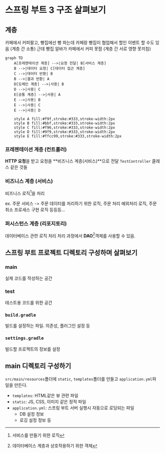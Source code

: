 # 스프링 부트 3 구조 살펴보기
## 계층
카페에서 커피팔고, 빵집에선 빵 파는데 카페랑 빵집이 협업해서 할인 이벤트 할 수도 있음 (계층 간 소통)
근데 빵집 알바가 카페에서 커피 못팜 (계층 간 서로 영향 못끼침)

```mermaid
graph TD
    A[프레젠테이션 계층] -->|요청 전달| B[서비스 계층]
    B -->|데이터 요청| C[데이터 접근 계층]
    C -->|데이터 반환| B
    B -->|결과 반환| A
    D[도메인 계층] -->|사용| B
    D -->|사용| C
    E[공통 계층] -->|사용| A
    E -->|사용| B
    E -->|사용| C
    E -->|사용| D

    style A fill:#f9f,stroke:#333,stroke-width:2px
    style B fill:#bbf,stroke:#333,stroke-width:2px
    style C fill:#f96,stroke:#333,stroke-width:2px
    style D fill:#9f9,stroke:#333,stroke-width:2px
    style E fill:#ffcc99,stroke:#333,stroke-width:2px
```
### 프레젠테이션 계층 (컨트롤러)
**HTTP 요청**을 받고 요청을 **비즈니스 계층(서비스)**으로  전달
`TestController` 클래스 같은 것들

### 비즈니스 계층 (서비스)
비즈니스 로직[^비즈니스로직]을 처리

ex. 주문 서비스 -> 주문 데이터를 처리하기 위한 로직, 주문 처리 예외처리 로직, 주문 취소 프로세스 구현 로직 등등등...

### 퍼시스턴스 계층 (리포지토리)
데이터베이스 관련 로직 처리
처리 과정에서 **DAO**[^DAO]객체를 사용할 수 있음.

## 스프링 부트 프로젝트 디렉토리 구성하며 살펴보기
### main
실제 코드를 작성하는 공간
### test
테스트용 코드를 위한 공간
### `build.gradle`
빌드를 설정하는 파일. 의존성, 플러그인 설정 등

### `settings.gradle`
빌드할 프로젝트의 정보를 설정

## main 디렉토리 구성하기
`src/main/resources`폴더에 `static`, `templates`폴더를 만들고 `application.yml`파일을 만든다.

+ `templates`: HTML같은 뷰 관련 파일
+ `static`: JS, CSS, 이미지 같은 정적 파일
+ `application.yml`: 스프링 부트 서버 실행시 자동으로 로딩되는 파일
	+ DB 설정 정보
	+ 로깅 설정 정보 등





[^비즈니스로직]:서비스를 만들기 위한 로직
[^DAO]:데이터베이스 계층과 상호작용하기 위한 객체